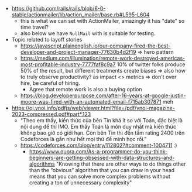- https://github.com/rails/rails/blob/6-0-stable/actionmailer/lib/action_mailer/base.rb#L595-L604
	- this is what we can set with ActionMailer, amazingly it has "date" so time travel?
	- also below we have `NullMail` with is suitable for testing.
- Topic related to layoff stories
	- https://javascript.plainenglish.io/our-company-fired-the-best-developer-and-project-manager-77630b4d2f19 => hero pattern
	- https://medium.com/illumination/remote-work-destroyed-americas-most-profitable-industry-7777faf8c9a7 10% of twitter folks produce 50% of the result, but different treatments create biases => also how to truly observe productivity? as impact <> metrics => don't over hire, be careful of hiring.
		- Agree that remote work is also a buying option
	- https://blog.developerpurpose.com/after-16-years-at-google-justin-moore-was-fired-with-an-automated-email-f715ab307871 meh
- https://oj.vnoi.info/pdfjs/web/viewer.html?file=/pdf/vnoi-magazine-2023-compressed.pdf#part*.123
	- "Theo em thấy, kiến thức của bên Tin khá ít so với Toán, đặc biệt là nội dung để thi IMO. Em thấy Toán là môn duy nhất mà kiến thức không bao giờ có giới hạn. Còn bên Tin thì đến tầm rating 2400 trên Codeforces là gần như hết mọi thứ để mình học rồi."
	- https://codeforces.com/blog/entry/112802?#comment-1004711 :)
		- https://www.quora.com/As-a-programmer-do-you-think-beginners-are-getting-obsessed-with-data-structures-and-algorithms "Knowing that there are other ways to do things other than the “obvious” algorithm that you can draw in your head means that you can solve more complex problems without creating a ton of unnecessary complexity"